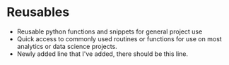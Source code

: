 # Reusables
- Reusable python functions and snippets for general project use
- Quick access to commonly used routines or functions for use on most analytics or data science projects. 
- Newly added line that I've added, there should be this line. 
